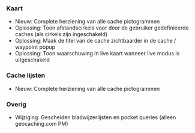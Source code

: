 ### Kaart
- Nieuw: Complete herziening van alle cache pictogrammen
- Oplossing: Toon afstandscirkels voor door de gebruiker gedefinieerde caches (als cirkels zijn ingeschakeld)
- Oplossing: Maak de titel van de cache zichtbaarder in de cache / waypoint popup
- Oplossing: Toon waarschuwing in live kaart wanneer live modus is uitgeschakeld

### Cache lijsten
- Nieuw: Complete herziening van alle cache pictogrammen

### Overig
- Wijziging: Gescheiden bladwijzerlijsten en pocket queries (alleen geocaching.com PM)
